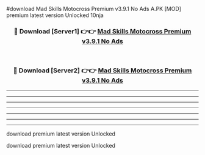 #download Mad Skills Motocross Premium v3.9.1 No Ads A.PK [MOD] premium latest version Unlocked 10nja 



<div align="center">
<h3>🔴 Download [Server1] 👉👉 <a href="https://download1apk.web.app/">Mad Skills Motocross Premium v3.9.1 No Ads</a></h3><br>

<h3>🔴 Download [Server2] 👉👉 <a href="https://download1apk.web.app/">Mad Skills Motocross Premium v3.9.1 No Ads</a></h3>
</div>





----------------------------------------------------------

----------------------------------------------------------

----------------------------------------------------------

----------------------------------------------------------

----------------------------------------------------------

----------------------------------------------------------

----------------------------------------------------------

download premium latest version Unlocked

download premium latest version Unlocked
